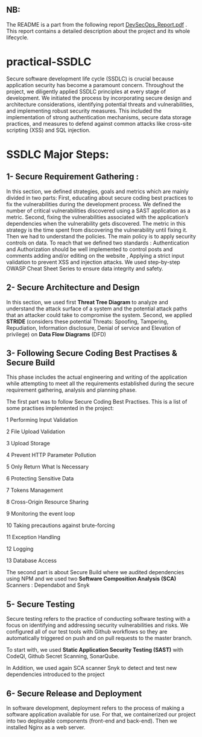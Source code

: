 
## NB:
The README is a part from the following report
[DevSecOps_Report.pdf](https://github.com/BenrhayemRacem/practical-SSDLC/files/12245011/DevSecOps_GL4-4.pdf)
 . This report contains a detailed description about the project and its whole lifecycle.

 
# practical-SSDLC
Secure software development life cycle (SSDLC) is crucial because application security has become a paramount concern.
Throughout the project, we diligently applied SSDLC principles at every stage of development. We initiated the process by incorporating secure design and architecture considerations, 
identifying potential threats and vulnerabilities, and implementing robust security measures. This
included the implementation of strong authentication mechanisms, secure data storage practices, and measures to defend against common attacks like cross-site scripting (XSS) and SQL
injection.

# SSDLC Major Steps:
 ## 1- Secure Requirement Gathering : 
 In this section, we defined strategies, goals and metrics which are mainly divided in two parts:
 First, educating  about secure coding best practices to fix the vulnerabilities during
the development process. We defined the number of critical vulnerabilities discovered using a
SAST application as a metric.
Second, fixing the vulnerabilities associated with the application’s dependencies when the vulnerability gets discovered. The metric in this strategy is the time spent from discovering the
vulnerability until fixing it.
Then we had to understand the policies. The main policy is to apply security controls on data. To reach that we defined two standards :
Authentication and Authorization should be well implemented to control posts and comments
adding and/or editing on the website , Applying a strict input validation to prevent XSS and
injection attacks. We used step-by-step OWASP Cheat Sheet Series to ensure data integrity
and safety.
 
 ## 2- Secure Architecture and Design
 In this section, we used first  **Threat Tree Diagram** to  analyze and understand the attack surface of a system and the potential
attack paths that an attacker could take to compromise the system. Second, we applied **STRIDE** (considers these potential Threats: Spoofing, Tampering,
Repudiation, Information disclosure, Denial of service and Elevation of privilege) on **Data Flow Diagrams** (DFD) 

 ## 3- Following Secure Coding Best Practises & Secure Build
 This phase includes the actual engineering and writing of the application while attempting to
meet all the requirements established during the secure requirement gathering, analysis and
planning phase.

The first part was to follow Secure Coding Best Practises. This is a list of some practises implemented in the project: 

1 Performing Input Validation 

2 File Upload Validation 

3 Upload Storage 

4 Prevent HTTP Parameter Pollution 

5 Only Return What Is Necessary

6 Protecting Sensitive Data 

7 Tokens Management 

8 Cross-Origin Resource Sharing 

9 Monitoring the event loop 

10 Taking precautions against brute-forcing 

11 Exception Handling 

12 Logging 

13 Database Access 

The second part is about Secure Build where we audited dependencies using NPM and we used two **Software Composition Analysis (SCA)** Scanners : Dependabot and Snyk




## 5- Secure Testing
Secure testing refers to the practice of conducting software testing with a focus on identifying
and addressing security vulnerabilities and risks. We configured all of our test tools
with Github workflows so they are automatically triggered on push and on pull requests to the
master branch. 

To start with, we used **Static Application Security Testing (SAST)**  with CodeQl, Github Secret Scanning, SonarQube.

In Addition, we used again SCA scanner Snyk to detect and test new dependencies introduced to the project


 ## 6- Secure Release and Deployment
 In software development, deployment refers to the process of making a software application
available for use. For that, we containerized our project into two deployable components (front-end and back-end). Then we installed Nginx as a web server.
